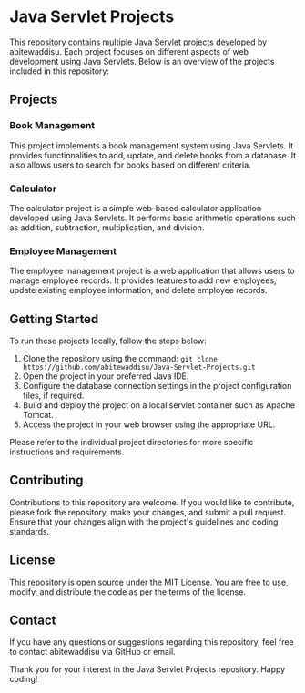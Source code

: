 # Java Servlet Projects

This repository contains multiple Java Servlet projects developed by abitewaddisu. Each project focuses on different aspects of web development using Java Servlets. Below is an overview of the projects included in this repository:

## Projects

### Book Management

This project implements a book management system using Java Servlets. It provides functionalities to add, update, and delete books from a database. It also allows users to search for books based on different criteria.

### Calculator

The calculator project is a simple web-based calculator application developed using Java Servlets. It performs basic arithmetic operations such as addition, subtraction, multiplication, and division.

### Employee Management

The employee management project is a web application that allows users to manage employee records. It provides features to add new employees, update existing employee information, and delete employee records.

## Getting Started

To run these projects locally, follow the steps below:

1. Clone the repository using the command: `git clone https://github.com/abitewaddisu/Java-Servlet-Projects.git`
2. Open the project in your preferred Java IDE.
3. Configure the database connection settings in the project configuration files, if required.
4. Build and deploy the project on a local servlet container such as Apache Tomcat.
5. Access the project in your web browser using the appropriate URL.

Please refer to the individual project directories for more specific instructions and requirements.

## Contributing

Contributions to this repository are welcome. If you would like to contribute, please fork the repository, make your changes, and submit a pull request. Ensure that your changes align with the project's guidelines and coding standards.

## License

This repository is open source under the [MIT License](LICENSE). You are free to use, modify, and distribute the code as per the terms of the license.

## Contact

If you have any questions or suggestions regarding this repository, feel free to contact abitewaddisu via GitHub or email.

Thank you for your interest in the Java Servlet Projects repository. Happy coding!
